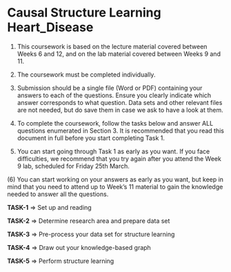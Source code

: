 # Causal Structure Learning Heart_Disease

1) This coursework is based on the lecture material covered between Weeks 6 and 12, and on the lab material covered between Weeks 9 and 11.

2) The coursework must be completed individually.
 
3) Submission should be a single file (Word or PDF) containing your answers to each of the questions. Ensure you clearly indicate which answer corresponds to what question. Data sets and other relevant files are not needed, but do save them in case we ask to have a look at them.
 
4) To complete the coursework, follow the tasks below and answer ALL questions enumerated in Section 3. It is recommended that you read this document in full before you start completing Task 1.
 
5) You can start going through Task 1 as early as you want. If you face difficulties, we recommend that you try again after you attend the Week 9 lab, scheduled for Friday 25th March.

(6) You can start working on your answers as early as you want, but keep in mind that you need to attend up to Week’s 11 material to gain the knowledge needed to answer all the questions.

**TASK-1**
=> Set up and reading

**TASK-2**
=> Determine research area and prepare data set

**TASK-3**
=> Pre-process your data set for structure learning

**TASK-4**
=> Draw out your knowledge-based graph

**TASK-5**
=> Perform structure learning

